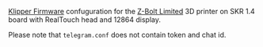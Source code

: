 [Klipper Firmware](https://www.klipper3d.org/) confuguration for the [Z-Bolt Limited](https://z-bolt.ru/) 3D printer
on SKR 1.4 board with RealTouch head and 12864 display.


Please note that `telegram.conf` does not contain token and chat id.
